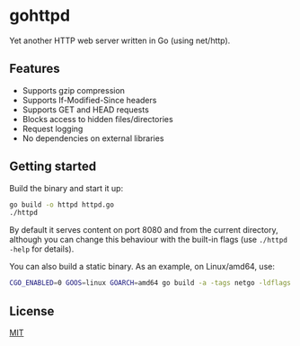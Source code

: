 # gohttpd

Yet another HTTP web server written in Go (using net/http).

## Features

* Supports gzip compression
* Supports If-Modified-Since headers
* Supports GET and HEAD requests
* Blocks access to hidden files/directories
* Request logging
* No dependencies on external libraries

## Getting started

Build the binary and start it up:

```bash
go build -o httpd httpd.go
./httpd
```

By default it serves content on port 8080 and from the current directory,
although you can change this behaviour with the built-in flags (use
`./httpd -help` for details).

You can also build a static binary. As an example, on Linux/amd64, use:

```bash
CGO_ENABLED=0 GOOS=linux GOARCH=amd64 go build -a -tags netgo -ldflags '-w' -o httpd_amd64 httpd.go
```

## License

[MIT](https://opensource.org/licenses/MIT)
